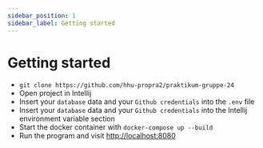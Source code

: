 ```yaml
---
sidebar_position: 1
sidebar_label: Getting started
---
```


# Getting started

- ``git clone https://github.com/hhu-propra2/praktikum-gruppe-24``
- Open project in Intellij
- Insert your `database` data and your `Github credentials` into the `.env` file
- Insert your `database` data and your `Github credentials` into the Intellij environment variable section
- Start the docker container with `docker-compose up --build` 
- Run the program and visit [http://localhost:8080](http://localhost:8080)

